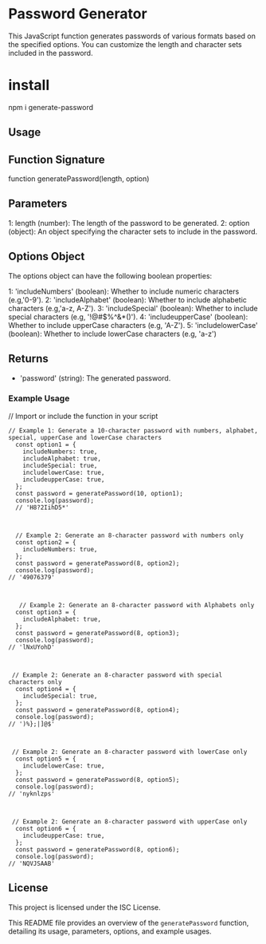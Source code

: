 # Password Generator

This JavaScript function generates passwords of various formats based on the specified options. You can customize the length and character sets included in the password.

# install
npm i generate-password


## Usage

## Function Signature

function generatePassword(length, option)

## Parameters

1: length (number): The length of the password to be generated.
2: option (object): An object specifying the character sets to include in the password.

## Options Object

The options object can have the following boolean properties:

1: 'includeNumbers' (boolean): Whether to include numeric characters (e.g,'0-9').
2: 'includeAlphabet' (boolean): Whether to include alphabetic characters (e.g,'a-z, A-Z').
3: 'includeSpecial' (boolean): Whether to include special characters (e.g, '!@#$%^&*()').
4: 'includeupperCase' (boolean): Whether to include upperCase characters (e.g, 'A-Z').
5: 'includelowerCase' (boolean): Whether to include lowerCase characters (e.g, 'a-z')

## Returns

* 'password' (string): The generated password.

### Example Usage
// Import or include the function in your script
```
// Example 1: Generate a 10-character password with numbers, alphabet, special, upperCase and lowerCase characters
  const option1 = {
    includeNumbers: true,
    includeAlphabet: true,
    includeSpecial: true,
    includelowerCase: true,
    includeupperCase: true,
  };
  const password = generatePassword(10, option1);
  console.log(password);
  // 'H8?2IihD5*'

  

  // Example 2: Generate an 8-character password with numbers only
  const option2 = {
    includeNumbers: true,
  };
  const password = generatePassword(8, option2);
  console.log(password);
// '49076379'
  


   // Example 2: Generate an 8-character password with Alphabets only
  const option3 = {
    includeAlphabet: true,
  };
  const password = generatePassword(8, option3);
  console.log(password);
// 'lNxUYohD'



 // Example 2: Generate an 8-character password with special characters only
  const option4 = {
    includeSpecial: true,
  };
  const password = generatePassword(8, option4);
  console.log(password);
// ')%};|]@$'



 // Example 2: Generate an 8-character password with lowerCase only
  const option5 = {
    includelowerCase: true,
  };
  const password = generatePassword(8, option5);
  console.log(password);
// 'nyknlzps'



 // Example 2: Generate an 8-character password with upperCase only
  const option6 = {
    includeupperCase: true,
  };
  const password = generatePassword(8, option6);
  console.log(password);
// 'NQVJSAAB'
```

## License

This project is licensed under the ISC License.


This README file provides an overview of the `generatePassword` function, detailing its usage, parameters, options, and example usages.

